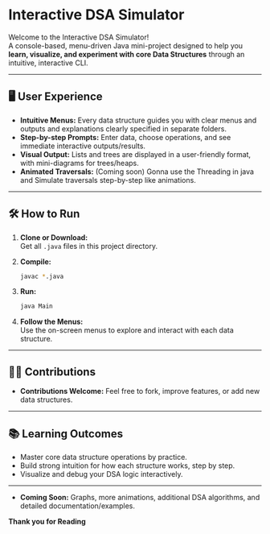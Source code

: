 # Interactive DSA Simulator

Welcome to the Interactive DSA Simulator!  
A console-based, menu-driven Java mini-project designed to help you **learn, visualize, and experiment with core Data Structures** through an intuitive, interactive CLI.

---
## 🖥️ User Experience

- **Intuitive Menus:** Every data structure guides you with clear menus and outputs and explanations clearly specified in separate folders.
- **Step-by-step Prompts:** Enter data, choose operations, and see immediate interactive outputs/results.
- **Visual Output:** Lists and trees are displayed in a user-friendly format, with mini-diagrams for trees/heaps.
- **Animated Traversals:** (Coming soon) Gonna use the Threading in java and Simulate traversals step-by-step like animations.

---

## 🛠️ How to Run

1. **Clone or Download:**  
   Get all `.java` files in this project directory.

2. **Compile:**
   ```bash
   javac *.java
   ```

3. **Run:**
   ```bash
   java Main
   ```

4. **Follow the Menus:**  
   Use the on-screen menus to explore and interact with each data structure.

---

## 👨‍💻 Contributions

- **Contributions Welcome:** Feel free to fork, improve features, or add new data structures.

---

## 📚 Learning Outcomes

- Master core data structure operations by practice.
- Build strong intuition for how each structure works, step by step.
- Visualize and debug your DSA logic interactively.

---
- **Coming Soon:** Graphs, more animations, additional DSA algorithms, and detailed documentation/examples.

**Thank you for Reading**